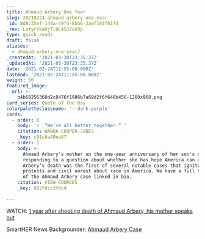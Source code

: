 ```yaml
---
title: Ahmaud Arbery One Year
slug: 20210224-ahmaud-arbery-one-year
_id: 8d8c35ef-144a-49f4-8bb6-2aaf164f61f4
_rev: LotyrYkaRjTl0E4532sX9p
type: quick_reads
draft: false
aliases:
  - ahmaud-arbery-one-year/
_createdAt: '2021-03-30T23:35:37Z'
_updatedAt: '2021-03-30T23:35:37Z'
date: '2021-02-24T11:55:00.000Z'
lastmod: '2021-02-24T11:55:00.000Z'
weight: 50
featured_image:
  url: >-
    b4b68256360d2c8476f1986b7a69d2f6f648b456-1280x960.png
card_series: Quote of the Day
colorpaletteclassname: '--dark-purple'
cards:
  - order: 0
    body: '> _“We’re all better together.”_'
    citation: WANDA COOPER-JONES
    _key: c91c6a40ea87
  - order: 1
    body: >-
      Ahmaud Arbery's mother on the one-year anniversary of her son's death,
      responding to a question about whether she has hope America can unite.
      Arbery’s death was the first of several notable cases that ignited debate,
      protests and civil unrest about race in America. We have a full timeline
      of the Ahmaud Arbery case linked in bio.
    citation: VIEW SOURCES
    _key: 002fdcc3f0cd

---
```

WATCH: [1 year after shooting death of Ahmaud Arbery, his mother speaks out](https://www.today.com/video/1-year-after-shooting-death-of-ahmaud-arbery-his-mother-speaks-out-101444677838)

SmartHER News Backgrounder: [Ahmaud Arbery Case](https://smarthernews.com/article/developing-story-ahmaud-arbery-case/)